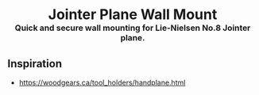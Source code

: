 <!-- 2024-03-26 -->

<h1 align="center">
  Jointer Plane Wall Mount
  <br>
  <sup><sub><sup>Quick and secure wall mounting for Lie-Nielsen No.8 Jointer plane.<sup></sub>
</h1>

## Inspiration

- https://woodgears.ca/tool_holders/handplane.html
